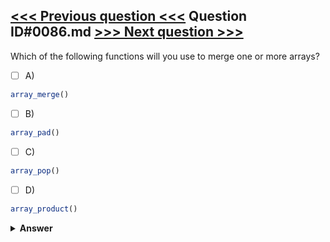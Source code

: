 [<<< Previous question <<<](0085.md)   Question ID#0086.md   [>>> Next question >>>](0087.md)
---

Which of the following functions will you use to merge one or more arrays?

- [ ] A)
```php
array_merge()
```

- [ ] B)
```php
array_pad()
```

- [ ] C)
```php
array_pop()
```

- [ ] D)
```php
array_product()
```


<details><summary><b>Answer</b></summary>
<p>
  Answer: <strong>A</strong>
</p>
</details>
